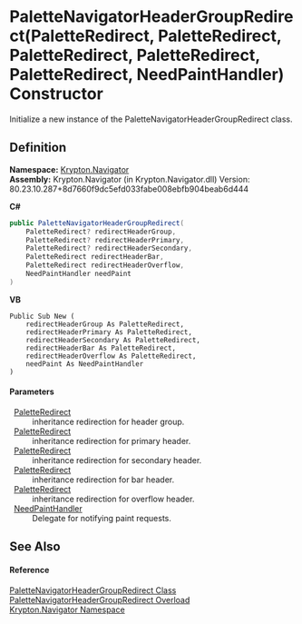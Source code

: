 # PaletteNavigatorHeaderGroupRedirect(PaletteRedirect, PaletteRedirect, PaletteRedirect, PaletteRedirect, PaletteRedirect, NeedPaintHandler) Constructor


Initialize a new instance of the PaletteNavigatorHeaderGroupRedirect class.



## Definition
**Namespace:** <a href="a21ac074-d119-3dc6-bd1c-d3a12c0128bc.md">Krypton.Navigator</a>  
**Assembly:** Krypton.Navigator (in Krypton.Navigator.dll) Version: 80.23.10.287+8d7660f9dc5efd033fabe008ebfb904beab6d444

**C#**
``` C#
public PaletteNavigatorHeaderGroupRedirect(
	PaletteRedirect? redirectHeaderGroup,
	PaletteRedirect? redirectHeaderPrimary,
	PaletteRedirect? redirectHeaderSecondary,
	PaletteRedirect redirectHeaderBar,
	PaletteRedirect redirectHeaderOverflow,
	NeedPaintHandler needPaint
)
```
**VB**
``` VB
Public Sub New ( 
	redirectHeaderGroup As PaletteRedirect,
	redirectHeaderPrimary As PaletteRedirect,
	redirectHeaderSecondary As PaletteRedirect,
	redirectHeaderBar As PaletteRedirect,
	redirectHeaderOverflow As PaletteRedirect,
	needPaint As NeedPaintHandler
)
```



#### Parameters
<dl><dt>  <a href="eb4bd14d-b283-a570-c104-b4d55603d473.md">PaletteRedirect</a></dt><dd>inheritance redirection for header group.</dd><dt>  <a href="eb4bd14d-b283-a570-c104-b4d55603d473.md">PaletteRedirect</a></dt><dd>inheritance redirection for primary header.</dd><dt>  <a href="eb4bd14d-b283-a570-c104-b4d55603d473.md">PaletteRedirect</a></dt><dd>inheritance redirection for secondary header.</dd><dt>  <a href="eb4bd14d-b283-a570-c104-b4d55603d473.md">PaletteRedirect</a></dt><dd>inheritance redirection for bar header.</dd><dt>  <a href="eb4bd14d-b283-a570-c104-b4d55603d473.md">PaletteRedirect</a></dt><dd>inheritance redirection for overflow header.</dd><dt>  <a href="33f685bd-f838-7c82-3e84-2827dccd141e.md">NeedPaintHandler</a></dt><dd>Delegate for notifying paint requests.</dd></dl>

## See Also


#### Reference
<a href="d17d0a31-8504-8e7c-f139-c4a6ff41bfcb.md">PaletteNavigatorHeaderGroupRedirect Class</a>  
<a href="18a6d1d6-3622-de72-a4b5-2b1554842e3e.md">PaletteNavigatorHeaderGroupRedirect Overload</a>  
<a href="a21ac074-d119-3dc6-bd1c-d3a12c0128bc.md">Krypton.Navigator Namespace</a>  
